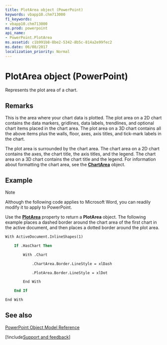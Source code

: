 ```yaml
---
title: PlotArea object (PowerPoint)
keywords: vbapp10.chm713000
f1_keywords:
- vbapp10.chm713000
ms.prod: powerpoint
api_name:
- PowerPoint.PlotArea
ms.assetid: c1b991b8-8be2-5342-8b5c-814a2e99fec2
ms.date: 06/08/2017
localization_priority: Normal
---
```



# PlotArea object (PowerPoint)

Represents the plot area of a chart.


## Remarks

 This is the area where your chart data is plotted. The plot area on a 2D chart contains the data markers, gridlines, data labels, trendlines, and optional chart items placed in the chart area. The plot area on a 3D chart contains all the above items plus the walls, floor, axes, axis titles, and tick-mark labels in the chart.

The plot area is surrounded by the chart area. The chart area on a 2D chart contains the axes, the chart title, the axis titles, and the legend. The chart area on a 3D chart contains the chart title and the legend. For information about formatting the chart area, see the  **[ChartArea](PowerPoint.ChartArea.md)** object.


## Example




> [!NOTE] 
> Although the following code applies to Microsoft Word, you can readily modify it to apply to PowerPoint.

Use the  **[PlotArea](PowerPoint.Chart.PlotArea.md)** property to return a **PlotArea** object. The following example places a dashed border around the chart area of the first chart in the active document, and then places a dotted border around the plot area.




```vb
With ActiveDocument.InlineShapes(1)

    If .HasChart Then

        With .Chart

            .ChartArea.Border.LineStyle = xlDash

            .PlotArea.Border.LineStyle = xlDot

        End With

    End If

End With
```


## See also


[PowerPoint Object Model Reference](overview/PowerPoint/object-model.md)

[!include[Support and feedback](~/includes/feedback-boilerplate.md)]
